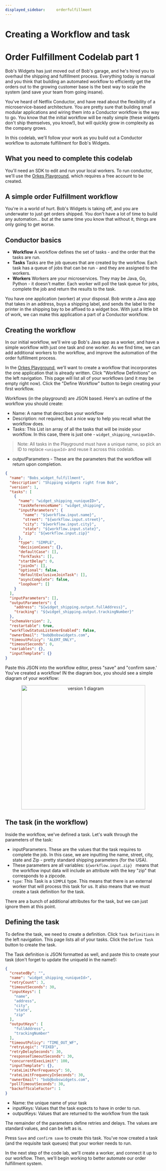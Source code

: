 ```yaml
---
displayed_sidebar:     orderfulfillment
---
```


# Creating a Workflow and task
# Order Fulfillment Codelab part 1

Bob's Widgets has just moved out of Bob's garage, and he's hired you to overhaul the shipping and fulfillment process.  Everything today is manual and you think that building an automated workflow to efficiently get the orders out to the growing customer base is the best way to scale the system (and save your team from going insane).

You've heard of Netflix Conductor, and have read about the flexibility of a microservice-based architecture. You are pretty sure that building small modular applications and wiring them into a Conductor workflow is the way to go. You know that the initial workflow will be really simple (these widgets don't ship themselves, you know!), but will quickly grow in complexity as the company grows.

In this codelab, we'll follow your work as you build out a Conductor workflow to automate fulfillment for Bob's Widgets.

## What you need to complete this codelab

You'll need an SDK to edit and run your local workers.  To run conductor, we'll use the [Orkes Playground](https://play.orkes.io), which requires a free account to be created.

## A simple order Fulfillment workflow

You're in a world of hurt. Bob's Widgets is taking off, and you are underwater to just get orders shipped.  You don't have a lot of time to build any automation... but at the same time you know that without it, things are only going to get worse.  

## Conductor basics

* **Workflow** A workflow defines the set of tasks - and the order that the tasks are run.
* **Tasks** Tasks are the job queues that are created by the workflow.  Each task has a queue of jobs that can be run - and they are assigned to the workers.
* **Workers**  Workers are your microservices.  They may be Java, Go, Python - it doesn't matter. Each worker will poll the task queue for jobs, complete the job and return the results to the task.

You have one application (worker) at your disposal.  Bob wrote a Java app that takes in an address, buys a shipping label, and sends the label to the printer in the shipping bay to be affixed to a widget box.  With just a  little bit of work, we can make this application a part of a Conductor workflow.

## Creating the workflow

In our initial workflow, we'll wire up Bob's Java app as a worker, and have a simple workflow with just one task and one worker.  As we find time, we can add additional workers to the workflow, and improve the automation of the order fulfillment process.

In the [Orkes Playground](https://play.orkes.io), we'll want to create a workflow that incorporates the one application that is already written.  Click "Workflow Definitions" on the left navigation. This page will list all of your workflows (and it may be empty right now).  Click the "Define Workflow" button to begin creating your first workflow.

Workflows (in the playground) are JSON based.  Here's an outline of the workflow you should create:

* Name: A name that describes your workflow
* Description: not required, but a nice way to help you recall what the workflow does.
* Tasks: This List isn array of all the tasks that will be inside your workflow.  In this case, there is just one - ```widget_shipping_<uniqueId>```. 

> Note: All tasks in the Playground must have a unique name, so pick an ID to replace ```<uniqueId>``` and reuse it across this codelab.

* outputParameters - These are the parameters that the workflow will return upon completion.

```json
{
  "name": "Bobs_widget_fulfillment",
  "description": "Shipping widgets right from Bob",
  "version": 1,
  "tasks": [
    {
      "name": "widget_shipping_<uniqueID>",
      "taskReferenceName": "widget_shipping",
      "inputParameters": {
        "name": "${workflow.input.name}",
        "street": "${workflow.input.street}",
        "city": "${workflow.input.city}",
        "state": "${workflow.input.state}",
        "zip": "${workflow.input.zip}"
      },
      "type": "SIMPLE",
      "decisionCases": {},
      "defaultCase": [],
      "forkTasks": [],
      "startDelay": 0,
      "joinOn": [],
      "optional": false,
      "defaultExclusiveJoinTask": [],
      "asyncComplete": false,
      "loopOver": []
    }
  ],
  "inputParameters": [],
  "outputParameters": {
    "address": "${widget_shipping.output.fullAddress}",
    "tracking": "${widget_shipping.output.trackingNumber}"
  },
  "schemaVersion": 2,
  "restartable": true,
  "workflowStatusListenerEnabled": false,
  "ownerEmail": "bob@bobswidgets.com",
  "timeoutPolicy": "ALERT_ONLY",
  "timeoutSeconds": 0,
  "variables": {},
  "inputTemplate": {}
}
```

Paste this JSON into the workflow editor, press "save" and "confirm save.'  You've created a workflow! IN the diagram box, you should see a simple diagram of your workflow:

<p align="center"><img src="/content/img/codelab/of1_diagram.png" alt="version 1 diagram" width="400" style={{paddingBottom: 40, paddingTop: 40}} /></p>


## The task (in the workflow)

Inside the workflow, we've defined a task. Let's walk through the parameters of the task:
*  inputParameters.  These are the values that the task requires to complete the job. In this case, we are inputting the name, street, city, state and Zip - pretty standard shipping parameters (for the USA).
* These parameters are all variables: ```${workflow.input.zip} ``` means that the workflow input data will include an attribute with the key "zip" that corresponds to a zipcode.  
* ```type```: This Task is a ```SIMPLE``` type. This means that there is an external worker that will process this task for us.  It also means that we must create a task definition for the task.  

There are a bunch of additional attributes for the task, but we can just ignore them at this point.

##  Defining the task

To define the task, we need to create a definition. Click ```Task Definitions``` in the left navigation.  This page lists all of your tasks. Click the ```Define Task``` button to create the task.

The Task definition is JSON formatted as well, and paste this to create your task (don't forget to update the uniqueId in the name!):

```JSON
{
  "createdBy": "",
  "name": "widget_shipping_<uniqueId>",
  "retryCount": 3,
  "timeoutSeconds": 30,
  "inputKeys": [
    "name",
    "address",
    "city",
    "state",
    "zip"
  ],
  "outputKeys": [
    "fullAddress",
    "trackingNumber"
  ],
  "timeoutPolicy": "TIME_OUT_WF",
  "retryLogic": "FIXED",
  "retryDelaySeconds": 30,
  "responseTimeoutSeconds": 30,
  "concurrentExecLimit": 100,
  "inputTemplate": {},
  "rateLimitPerFrequency": 50,
  "rateLimitFrequencyInSeconds": 30,
  "ownerEmail": "bob@bobswidgets.com",
  "pollTimeoutSeconds": 30,
  "backoffScaleFactor": 1
}
```

* Name: the unique name of your task
* inputKeys: Values that the task expects to have in order to run.
* outputKeys: Values that are returned to the workflow from the task

The remainder of the parameters define retries and delays.  The values are standard values, and can be left as is.

Press ```Save``` and ```confirm save``` to create this task. You've now created a task (and the requisite task queues) that your worker needs to run.

In the next step of the code lab, we'll create a worker, and connect it up to our workflow. Then, we'll begin working to better automate our order fulfillment system.


